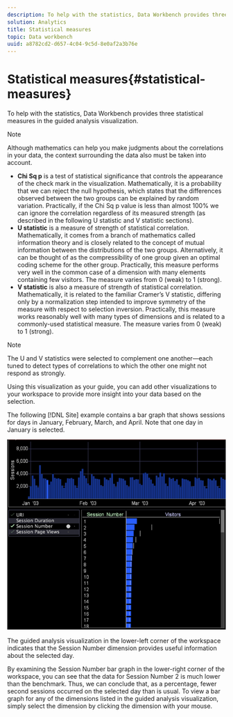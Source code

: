 ```yaml
---
description: To help with the statistics, Data Workbench provides three statistical measures in the guided analysis visualization.
solution: Analytics
title: Statistical measures
topic: Data workbench
uuid: a8782cd2-d657-4c04-9c5d-8e0af2a3b76e
---
```


# Statistical measures{#statistical-measures}

To help with the statistics, Data Workbench provides three statistical measures in the guided analysis visualization.

>[!NOTE]
>
>Although mathematics can help you make judgments about the correlations in your data, the context surrounding the data also must be taken into account.

* **Chi Sq p** is a test of statistical significance that controls the appearance of the check mark in the visualization. Mathematically, it is a probability that we can reject the null hypothesis, which states that the differences observed between the two groups can be explained by random variation. Practically, if the Chi Sq p value is less than almost 100% we can ignore the correlation regardless of its measured strength (as described in the following U statistic and V statistic sections). 
* **U statistic** is a measure of strength of statistical correlation. Mathematically, it comes from a branch of mathematics called information theory and is closely related to the concept of mutual information between the distributions of the two groups. Alternatively, it can be thought of as the compressibility of one group given an optimal coding scheme for the other group. Practically, this measure performs very well in the common case of a dimension with many elements containing few visitors. The measure varies from 0 (weak) to 1 (strong). 
* **V statistic** is also a measure of strength of statistical correlation. Mathematically, it is related to the familiar Cramer’s V statistic, differing only by a normalization step intended to improve symmetry of the measure with respect to selection inversion. Practically, this measure works reasonably well with many types of dimensions and is related to a commonly-used statistical measure. The measure varies from 0 (weak) to 1 (strong).

>[!NOTE]
>
>The U and V statistics were selected to complement one another—each tuned to detect types of correlations to which the other one might not respond as strongly.

Using this visualization as your guide, you can add other visualizations to your workspace to provide more insight into your data based on the selection.

The following [!DNL Site] example contains a bar graph that shows sessions for days in January, February, March, and April. Note that one day in January is selected.

![](assets/vis_GuidedAnalysis_withVis.png)

The guided analysis visualization in the lower-left corner of the workspace indicates that the Session Number dimension provides useful information about the selected day.

By examining the Session Number bar graph in the lower-right corner of the workspace, you can see that the data for Session Number 2 is much lower than the benchmark. Thus, we can conclude that, as a percentage, fewer second sessions occurred on the selected day than is usual. To view a bar graph for any of the dimensions listed in the guided analysis visualization, simply select the dimension by clicking the dimension with your mouse. 
